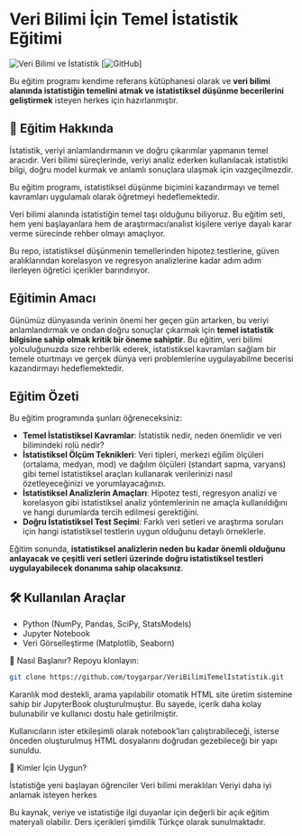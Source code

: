 # Veri Bilimi İçin Temel İstatistik Eğitimi

![Veri Bilimi ve İstatistik](https://img.shields.io/badge/Konu-Veri_Bilimi_ve_İstatistik-blue)
[![GitHub](https://github.com/toygarpar/VeriBilimiTemelIstatistik)]

Bu eğitim programı kendime referans kütüphanesi olarak ve  **veri bilimi alanında istatistiğin temelini atmak ve istatistiksel düşünme becerilerini geliştirmek** isteyen herkes için hazırlanmıştır.

## 📌 Eğitim Hakkında

İstatistik, veriyi anlamlandırmanın ve doğru çıkarımlar yapmanın temel aracıdır. Veri bilimi süreçlerinde, veriyi analiz ederken kullanılacak istatistiki bilgi, doğru model kurmak ve anlamlı sonuçlara ulaşmak için vazgeçilmezdir.

Bu eğitim programı, istatistiksel düşünme biçimini kazandırmayı ve temel kavramları uygulamalı olarak öğretmeyi hedeflemektedir.

Veri bilimi alanında istatistiğin temel taşı olduğunu biliyoruz. Bu eğitim seti, hem yeni başlayanlara hem de araştırmacı/analist kişilere veriye dayalı karar verme sürecinde rehber olmayı amaçlıyor.

Bu repo, istatistiksel düşünmenin temellerinden hipotez testlerine, güven aralıklarından korelasyon ve regresyon analizlerine kadar adım adım ilerleyen öğretici içerikler barındırıyor.

## Eğitimin Amacı

Günümüz dünyasında verinin önemi her geçen gün artarken, bu veriyi anlamlandırmak ve ondan doğru sonuçlar çıkarmak için **temel istatistik bilgisine sahip olmak kritik bir öneme sahiptir**. Bu eğitim, veri bilimi yolculuğunuzda size rehberlik ederek, istatistiksel kavramları sağlam bir temele oturtmayı ve gerçek dünya veri problemlerine uygulayabilme becerisi kazandırmayı hedeflemektedir.

## Eğitim Özeti

Bu eğitim programında şunları öğreneceksiniz:

- **Temel İstatistiksel Kavramlar**: İstatistik nedir, neden önemlidir ve veri bilimindeki rolü nedir?
- **İstatistiksel Ölçüm Teknikleri**: Veri tipleri, merkezi eğilim ölçüleri (ortalama, medyan, mod) ve dağılım ölçüleri (standart sapma, varyans) gibi temel istatistiksel araçları kullanarak verilerinizi nasıl özetleyeceğinizi ve yorumlayacağınızı.
- **İstatistiksel Analizlerin Amaçları**: Hipotez testi, regresyon analizi ve korelasyon gibi istatistiksel analiz yöntemlerinin ne amaçla kullanıldığını ve hangi durumlarda tercih edilmesi gerektiğini.
- **Doğru İstatistiksel Test Seçimi**: Farklı veri setleri ve araştırma soruları için hangi istatistiksel testlerin uygun olduğunu detaylı örneklerle.

Eğitim sonunda, **istatistiksel analizlerin neden bu kadar önemli olduğunu anlayacak ve çeşitli veri setleri üzerinde doğru istatistiksel testleri uygulayabilecek donanıma sahip olacaksınız**.


## 🛠 Kullanılan Araçlar
- Python (NumPy, Pandas, SciPy, StatsModels)
- Jupyter Notebook
- Veri Görselleştirme (Matplotlib, Seaborn)


🚀 Nasıl Başlanır?
Repoyu klonlayın:

```bash
git clone https://github.com/toygarpar/VeriBilimiTemelIstatistik.git
```

Karanlık mod destekli, arama yapılabilir otomatik HTML site üretim sistemine sahip bir JupyterBook oluşturulmuştur. Bu sayede, içerik daha kolay bulunabilir ve kullanıcı dostu hale getirilmiştir.

Kullanıcıların ister etkileşimli olarak notebook’ları çalıştırabileceği, isterse önceden oluşturulmuş HTML dosyalarını doğrudan gezebileceği bir yapı sunuldu.

🧠 Kimler İçin Uygun?

İstatistiğe yeni başlayan öğrenciler
Veri bilimi meraklıları
Veriyi daha iyi anlamak isteyen herkes


Bu kaynak, veriye ve istatistiğe ilgi duyanlar için değerli bir açık eğitim materyali olabilir.
Ders içerikleri şimdilik Türkçe olarak sunulmaktadır.